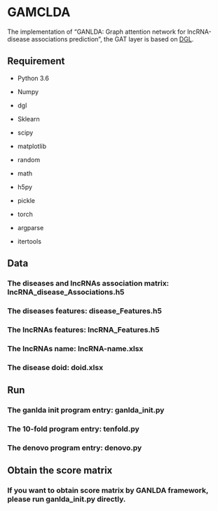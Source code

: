 # GAMCLDA
The implementation of “GANLDA: Graph attention network for lncRNA-disease associations prediction”, the GAT layer is based on [DGL](https://github.com/dmlc/dgl).  

## Requirement

- Python 3.6

- Numpy

- dgl

- Sklearn

- scipy

- matplotlib

- random

- math

- h5py

- pickle

- torch

- argparse

- itertools

## Data 
### The diseases and lncRNAs association matrix: lncRNA_disease_Associations.h5
### The diseases features: disease_Features.h5
### The lncRNAs features: lncRNA_Features.h5
### The lncRNAs name: lncRNA-name.xlsx
### The disease doid: doid.xlsx

## Run
### The ganlda init program entry: ganlda_init.py
### The 10-fold program entry: tenfold.py
### The denovo program entry: denovo.py

## Obtain the score matrix
### If you want to obtain score matrix by GANLDA framework, please run ganlda_init.py directly.




